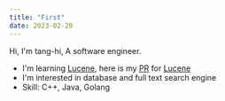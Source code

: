 ```yaml
---
title: "First"
date: 2023-02-20
---
```

Hi, I'm tang-hi, A software engineer.

- I'm learning [Lucene](https://github.com/apache/lucene), here is my [PR](https://github.com/apache/lucene/pulls?q=is%3Apr+author%3Atang-hi+is%3Aclosed) for  [Lucene](https://github.com/apache/lucene)
- I'm interested in database and full text search engine
- Skill: C++, Java, Golang
